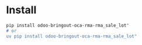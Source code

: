# Install

```bash
pip install odoo-bringout-oca-rma-rma_sale_lot"
# or
uv pip install odoo-bringout-oca-rma-rma_sale_lot"
```
